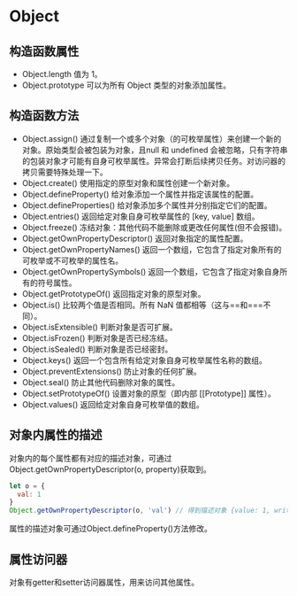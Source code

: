 # Object

## 构造函数属性
- Object.length
值为 1。
- Object.prototype
可以为所有 Object 类型的对象添加属性。
## 构造函数方法
- Object.assign()
通过复制一个或多个对象（的可枚举属性）来创建一个新的对象。原始类型会被包装为对象，且null 和 undefined 会被忽略，只有字符串的包装对象才可能有自身可枚举属性。异常会打断后续拷贝任务。对访问器的拷贝需要特殊处理一下。
- Object.create()
使用指定的原型对象和属性创建一个新对象。
- Object.defineProperty()
给对象添加一个属性并指定该属性的配置。
- Object.defineProperties()
给对象添加多个属性并分别指定它们的配置。
- Object.entries()
返回给定对象自身可枚举属性的 [key, value] 数组。
- Object.freeze()
冻结对象：其他代码不能删除或更改任何属性(但不会报错)。
- Object.getOwnPropertyDescriptor()
返回对象指定的属性配置。
- Object.getOwnPropertyNames()
返回一个数组，它包含了指定对象所有的可枚举或不可枚举的属性名。
- Object.getOwnPropertySymbols()
返回一个数组，它包含了指定对象自身所有的符号属性。
- Object.getPrototypeOf()
返回指定对象的原型对象。
- Object.is()
比较两个值是否相同。所有 NaN 值都相等（这与==和===不同）。
- Object.isExtensible()
判断对象是否可扩展。
- Object.isFrozen()
判断对象是否已经冻结。
- Object.isSealed()
判断对象是否已经密封。
- Object.keys()
返回一个包含所有给定对象自身可枚举属性名称的数组。
- Object.preventExtensions()
防止对象的任何扩展。
- Object.seal()
防止其他代码删除对象的属性。
- Object.setPrototypeOf()
设置对象的原型（即内部 [[Prototype]] 属性）。
- Object.values()
返回给定对象自身可枚举值的数组。

## 对象内属性的描述
对象内的每个属性都有对应的描述对象，可通过Object.getOwnPropertyDescriptor(o, property)获取到。
```js
let o = {
  val: 1
}
Object.getOwnPropertyDescriptor(o, 'val') // 得到描述对象 {value: 1, writable: true, enumerable: true, configurable: true}
```
属性的描述对象可通过Object.defineProperty()方法修改。

## 属性访问器
对象有getter和setter访问器属性，用来访问其他属性。